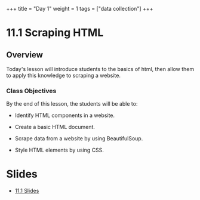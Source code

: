 +++
title = "Day 1"
weight = 1
tags = ["data collection"] 
+++

# 11.1 Scraping HTML

## Overview

Today's lesson will introduce students to the basics of html, then allow them to apply this knowledge to scraping a website.

### Class Objectives

By the end of this lesson, the students will be able to:

* Identify HTML components in a website.

* Create a basic HTML document.

* Scrape data from a website by using BeautifulSoup.

* Style HTML elements by using CSS.

# Slides
* [11.1 Slides](https://docs.google.com/presentation/d/1JJcGqzJn-aYZUjwTbFR3q82WGnR3qemQP_ka-OY6Q8g/edit?usp=sharing)
